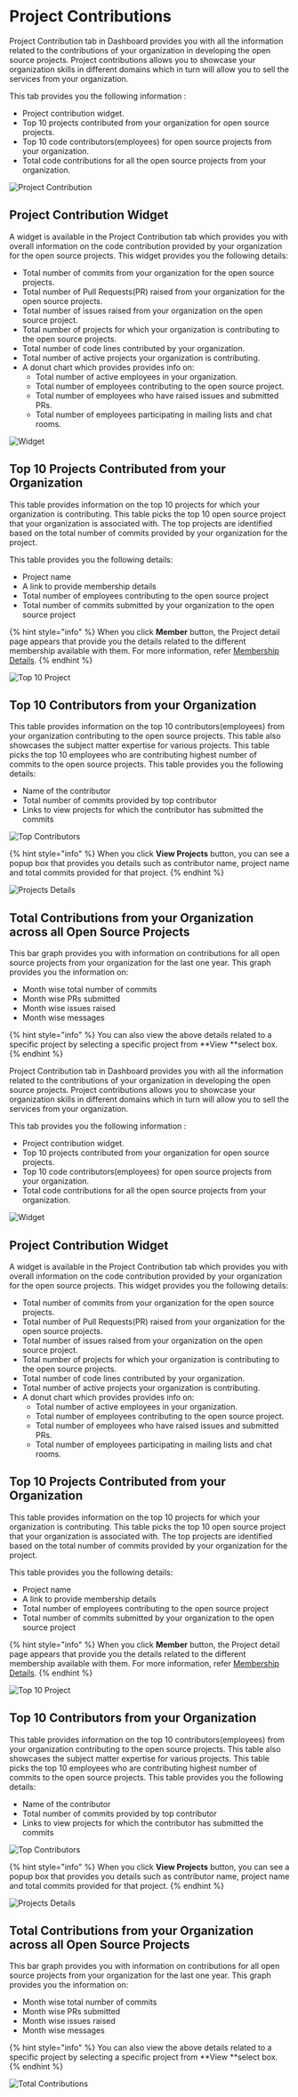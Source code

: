 # Project Contributions

Project Contribution tab in Dashboard provides you with all the information related to the contributions of your organization in developing the open source projects. Project contributions allows you to showcase your organization skills in different domains which in turn will allow you to sell the services from your organization. 

This tab provides you the following information :

* Project contribution widget.
* Top 10 projects contributed from your organization for open source projects. 
* Top 10 code contributors(employees) for open source projects from your organization.
* Total code contributions for all the open source projects from your organization.

![Project Contribution](https://files.gitbook.com/v0/b/gitbook-28427.appspot.com/o/assets%2F-MgAESFs0H7zYsmTgcOZ%2F-MgfVl3E5WA-qQUyspWW%2F-MgfY6olx-Wn96GSRazc%2FCP1.png?alt=media\&token=35515c50-ffda-4531-9d0c-bfd64eb3d4c3)

## Project Contribution Widget 

A widget is available in the Project Contribution tab which provides you with overall information on the code contribution provided by your organization for the open source projects. This widget provides you the following details:

* Total number of commits from your organization for the open source projects.
* Total number of Pull Requests(PR) raised from your organization for the open source projects.
* Total number of issues raised from your organization on the open source project.
* Total number of projects for which your organization is contributing to the open source projects.
* Total number of code lines contributed by your organization.
* Total number of active projects your organization is contributing.
* A donut chart which provides provides info on:
  * Total number of active employees in your organization.
  * Total number of employees contributing to the open source project.
  * Total number of employees who have raised issues and submitted PRs.
  * Total number of employees participating in mailing lists and chat rooms.

![Widget](https://files.gitbook.com/v0/b/gitbook-28427.appspot.com/o/assets%2F-MgAESFs0H7zYsmTgcOZ%2F-Mgf\_0lOSgJexver0xjZ%2F-Mgfhlk0cFVko5-8fjAm%2FWidget.png?alt=media\&token=0d6b9e77-a15f-474c-81d1-94033ce4509e)

## Top 10 Projects Contributed from your Organization

This table provides information on the top 10 projects for which your organization is contributing. This table picks the top 10 open source project that your organization is associated with. The top projects are identified based on the total number of commits provided by your organization for  the project. 

This table provides you the following details:

* Project name 
* A link to provide membership details 
* Total number of employees contributing to the open source project
* Total number of commits submitted by your organization to the open source project 

{% hint style="info" %}
When you click **Member** button, the Project detail page appears that provide you the details related to the different membership available with them. For more information, refer [Membership Details](https://docs.linuxfoundation.org/corporate-cla-console/projects/membership-details-of-a-project).
{% endhint %}

![Top 10 Project](https://files.gitbook.com/v0/b/gitbook-28427.appspot.com/o/assets%2F-MgAESFs0H7zYsmTgcOZ%2F-MgfjiS6XRRXx8iundYg%2F-MgfkjzcF14\_ZxJmsPey%2FTop10.png?alt=media\&token=376cc4f8-3e7c-4a85-a3c4-1661f6f25a81)

## Top 10 Contributors from your Organization

This table provides information on the top 10 contributors(employees) from your organization contributing to the open source projects. This table also showcases the subject matter expertise for various projects. This table picks the top 10 employees who are contributing highest number of commits to the open source projects. This table provides you the following details: 

* Name of the contributor
* Total number of commits provided by top contributor
* Links to view projects for which the contributor has submitted the commits

![Top Contributors](https://files.gitbook.com/v0/b/gitbook-28427.appspot.com/o/assets%2F-MgAESFs0H7zYsmTgcOZ%2F-MgfkshG6M_raQnBlRd9%2F-MgfmpAOQLpv-NDPOCFM%2FTop_Contributors.png?alt=media\&token=50c98118-84c0-4c7f-bf2d-4d7d14dbb42c)

{% hint style="info" %}
When you click **View Projects** button, you can see a popup box that provides you details such as contributor name, project name and total commits provided for that project.
{% endhint %}

![Projects Details](https://files.gitbook.com/v0/b/gitbook-28427.appspot.com/o/assets%2F-MgAESFs0H7zYsmTgcOZ%2F-MgfkshG6M_raQnBlRd9%2F-MgfnlT8viLxbzKrtyNs%2FProject_Contributor_Details.png?alt=media\&token=4c79471f-f912-47dc-aa9d-9202c5161c2b)

## Total Contributions from your Organization across all Open Source Projects 

This bar graph provides you with information on contributions for all open source projects from your organization for the last one year. This graph provides you the information on:

* Month wise total number of commits 
* Month wise PRs submitted 
* Month wise issues raised
* Month wise messages

{% hint style="info" %}
You can also view the above details related to a specific project by selecting a specific project from **View **select box.
{% endhint %}

Project Contribution tab in Dashboard provides you with all the information related to the contributions of your organization in developing the open source projects. Project contributions allows you to showcase your organization skills in different domains which in turn will allow you to sell the services from your organization. 

This tab provides you the following information :

* Project contribution widget.
* Top 10 projects contributed from your organization for open source projects. 
* Top 10 code contributors(employees) for open source projects from your organization.
*   Total code contributions for all the open source projects from your organization.





![Widget](https://files.gitbook.com/v0/b/gitbook-28427.appspot.com/o/assets%2F-MgAESFs0H7zYsmTgcOZ%2F-Mgf\_0lOSgJexver0xjZ%2F-Mgfhlk0cFVko5-8fjAm%2FWidget.png?alt=media\&token=0d6b9e77-a15f-474c-81d1-94033ce4509e)

## Project Contribution Widget 

A widget is available in the Project Contribution tab which provides you with overall information on the code contribution provided by your organization for the open source projects. This widget provides you the following details:

* Total number of commits from your organization for the open source projects.
* Total number of Pull Requests(PR) raised from your organization for the open source projects.
* Total number of issues raised from your organization on the open source project.
* Total number of projects for which your organization is contributing to the open source projects.
* Total number of code lines contributed by your organization.
* Total number of active projects your organization is contributing.
* A donut chart which provides provides info on:
  * Total number of active employees in your organization.
  * Total number of employees contributing to the open source project.
  * Total number of employees who have raised issues and submitted PRs.
  * Total number of employees participating in mailing lists and chat rooms.

## Top 10 Projects Contributed from your Organization

This table provides information on the top 10 projects for which your organization is contributing. This table picks the top 10 open source project that your organization is associated with. The top projects are identified based on the total number of commits provided by your organization for  the project. 

This table provides you the following details:

* Project name 
* A link to provide membership details 
* Total number of employees contributing to the open source project
* Total number of commits submitted by your organization to the open source project 

{% hint style="info" %}
When you click **Member** button, the Project detail page appears that provide you the details related to the different membership available with them. For more information, refer [Membership Details](https://docs.linuxfoundation.org/corporate-cla-console/projects/membership-details-of-a-project).
{% endhint %}

![Top 10 Project](https://files.gitbook.com/v0/b/gitbook-28427.appspot.com/o/assets%2F-MgAESFs0H7zYsmTgcOZ%2F-MgfjiS6XRRXx8iundYg%2F-MgfkjzcF14\_ZxJmsPey%2FTop10.png?alt=media\&token=376cc4f8-3e7c-4a85-a3c4-1661f6f25a81)

## Top 10 Contributors from your Organization

This table provides information on the top 10 contributors(employees) from your organization contributing to the open source projects. This table also showcases the subject matter expertise for various projects. This table picks the top 10 employees who are contributing highest number of commits to the open source projects. This table provides you the following details: 

* Name of the contributor
* Total number of commits provided by top contributor
* Links to view projects for which the contributor has submitted the commits

![Top Contributors](https://files.gitbook.com/v0/b/gitbook-28427.appspot.com/o/assets%2F-MgAESFs0H7zYsmTgcOZ%2F-MgfkshG6M_raQnBlRd9%2F-MgfmpAOQLpv-NDPOCFM%2FTop_Contributors.png?alt=media\&token=50c98118-84c0-4c7f-bf2d-4d7d14dbb42c)

{% hint style="info" %}
When you click **View Projects** button, you can see a popup box that provides you details such as contributor name, project name and total commits provided for that project.
{% endhint %}

![Projects Details](https://files.gitbook.com/v0/b/gitbook-28427.appspot.com/o/assets%2F-MgAESFs0H7zYsmTgcOZ%2F-MgfkshG6M_raQnBlRd9%2F-MgfnlT8viLxbzKrtyNs%2FProject_Contributor_Details.png?alt=media\&token=4c79471f-f912-47dc-aa9d-9202c5161c2b)

## Total Contributions from your Organization across all Open Source Projects 

This bar graph provides you with information on contributions for all open source projects from your organization for the last one year. This graph provides you the information on:

* Month wise total number of commits 
* Month wise PRs submitted 
* Month wise issues raised
* Month wise messages

{% hint style="info" %}
You can also view the above details related to a specific project by selecting a specific project from **View **select box.
{% endhint %}

![Total Contributions](https://files.gitbook.com/v0/b/gitbook-28427.appspot.com/o/assets%2F-MgAESFs0H7zYsmTgcOZ%2F-Mgfnwp0\_obUtFzUyXYf%2F-Mgfsb7wp1jGNl4nYlVr%2FTotal_Projects%20.png?alt=media\&token=27f5f8db-a6e9-4ec0-9939-f6f4b3500153)




